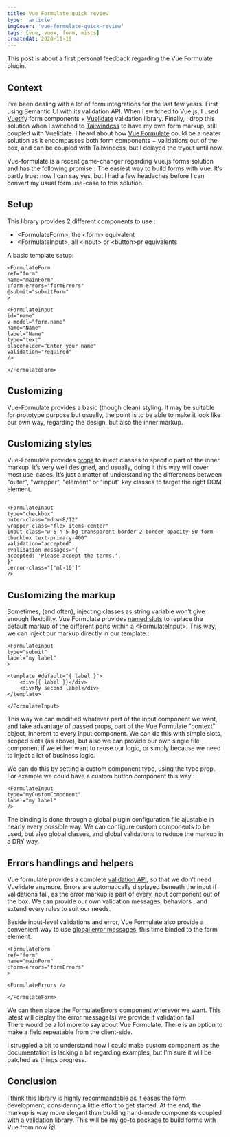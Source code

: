 ```yaml
---
title: Vue Formulate quick review
type: 'article'
imgCover: 'vue-formulate-quick-review'
tags: [vue, vuex, form, miscs]
createdAt: 2020-11-19
---
```


This post is about a first personal feedback regarding the Vue Formulate plugin.
<!--more-->

## Context

I’ve been dealing with a lot of form integrations for the last few years. First using Semantic UI with its validation API. When I switched to Vue.js, I used [Vuetify](https://vuetifyjs.com/en/components/forms/#forms) form components + [Vuelidate](https://vuelidate.js.org/) validation library. Finally, I drop this solution when I switched to [Tailwindcss](https://tailwindcss.com/) to have my own form markup, still coupled with Vuelidate. I heard about how [Vue Formulate](https://vueformulate.com/) could be a neater solution as it encompasses both form components + validations out of the box, and can be coupled with Tailwindcss, but I delayed the tryout until now. 

Vue-formulate is a recent game-changer regarding Vue.js forms solution and has the following promise : The easiest way to build forms with Vue. It’s partly true: now I can say yes, but I had a few headaches before I can convert my usual form use-case to this solution. 

## Setup

This library provides 2 different components to use : 

* &lt;FormulateForm&gt;, the &lt;form&gt; equivalent
* &lt;FormulateInput&gt;, all &lt;input&gt; or &lt;button&gt;pr equivalents

 A basic template setup:

```js{}
<FormulateForm 
ref="form" 
name="mainForm" 
:form-errors="formErrors" 
@submit="submitForm" 
> 

<FormulateInput 
id="name" 
v-model="form.name" 
name="Name" 
label="Name" 
type="text" 
placeholder=“Enter your name" 
validation="required" 
/> 

</FormulateForm> 
```

## Customizing

Vue-Formulate provides a basic (though clean) styling. It may be suitable for prototype purpose but usually, the point is to be able to make it look like our own way, regarding the design, but also the inner markup.

## Customizing styles

Vue-Formulate provides [props](https://vueformulate.com/guide/theming/customizing-classes/#class-keys) to inject classes to specific part of the inner markup. It’s very well designed, and usually, doing it this way will cover most use-cases. It’s just a matter of understanding the differences between "outer", "wrapper", "element" or "input" key classes to target the right DOM element. 

```js{}

<FormulateInput 
type="checkbox"
outer-class="md:w-8/12"
wrapper-class="flex items-center"
input-class="w-5 h-5 bg-transparent border-2 border-opacity-50 form-checkbox text-primary-400"
validation="accepted"
:validation-messages="{
accepted: 'Please accept the terms.',
}"
:error-class="['ml-10']"
/> 
```

## Customizing the markup

Sometimes, (and often), injecting classes as string variable won’t give enough flexibility. Vue Formulate provides [named slots](https://vueformulate.com/guide/inputs/slots/#available-slots) to replace the default markup of the different parts within a &lt;FormulateInput&gt;. This way, we can inject our markup directly in our template : 

```js{}
<FormulateInput 
type="submit" 
label="my label" 
> 

<template #default="{ label }"> 
    <div>{{ label }}</div> 
    <div>My second label</div>     
</template> 

</FormulateInput>
```

This way we can modified whatever part of the input component we want, and take advantage of passed props, part of the Vue Formulate "context" object, inherent to every input component. We can do this with simple slots, scoped slots (as above), but also we can provide our own single file component if we either want to reuse our logic, or simply because we need to inject a lot of business logic.

We can do this by setting a custom component type, using the type prop. For example we could have a custom button component this way :

```js{}
<FormulateInput 
type="myCustomComponent" 
label="my label" 
/> 
```

The binding is done through a global plugin configuration file ajustable in nearly every possible way. We can configure custom components to be used, but also global classes, and global validations to reduce the markup in a DRY way. 

## Errors handlings and helpers

Vue formulate provides a complete [validation API](https://vueformulate.com/guide/validation/), so that we don’t need Vuelidate anymore. Errors are automatically displayed beneath the input if validations fail, as the error markup is part of every input component out of the box. We can provide our own validation messages, behaviors , and extend every rules to suit our needs. 

Beside input-level validations and error, Vue Formulate also provide a convenient way to use [global error messages](https://vueformulate.com/guide/forms/error-handling/), this time binded to the form element.

```js{}
<FormulateForm 
ref="form" 
name="mainForm" 
:form-errors="formErrors" 
> 

<FormulateErrors /> 

</FormulateForm> 
```

We can then place the FormulateErrors component wherever we want.  This latest will display the error message(s) we provide if validation fail  
There would be a lot more to say about Vue Formulate. There is an option to make a field repeatable from the client-side. 

I struggled a bit to understand how I could make custom component as the documentation is lacking a bit regarding examples, but I’m sure it will be patched as things progress. 

## Conclusion

I think this library is highly recommandable as it eases the form development, considering a little effort to get started. At the end, the markup is way more elegant than building hand-made components coupled with a validation library. This will be my go-to package to build forms with Vue from now 😻.